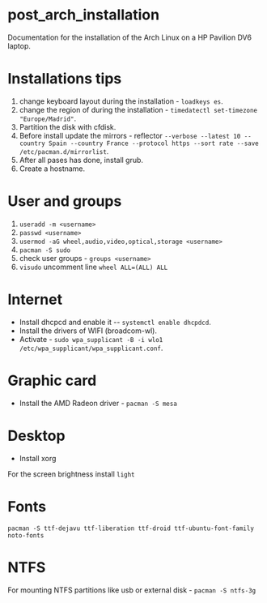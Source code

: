 # post_arch_installation

Documentation for the installation of the Arch Linux on a HP Pavilion DV6 laptop.

# Installations tips

1. change keyboard layout during the installation - `loadkeys es`.
2. change the region of during the installation - `timedatectl set-timezone "Europe/Madrid"`.
3. Partition the disk with cfdisk.
4. Before install update the mirrors - reflector `--verbose --latest 10 --country Spain --country France --protocol https --sort rate --save /etc/pacman.d/mirrorlist`.
5. After all pases has done, install grub.
6. Create a hostname.

# User and groups

1. `useradd -m <username>`
2. `passwd <username>`
3. `usermod -aG wheel,audio,video,optical,storage <username>`
4. `pacman -S sudo`
5. check user groups - `groups <username>`
6. `visudo` uncomment line `wheel ALL=(ALL) ALL`

# Internet

- Install dhcpcd and enable it -- `systemctl enable dhcpdcd`.
- Install the drivers of WIFI (broadcom-wl).
- Activate - `sudo wpa_supplicant -B -i wlo1 /etc/wpa_supplicant/wpa_supplicant.conf`.

# Graphic card

- Install the AMD Radeon driver - `pacman -S mesa` 

# Desktop

- Install xorg

For the screen brightness install `light`

# Fonts

`pacman -S ttf-dejavu ttf-liberation ttf-droid ttf-ubuntu-font-family noto-fonts`

# NTFS 

For mounting NTFS partitions like usb or external disk - `pacman -S ntfs-3g`
